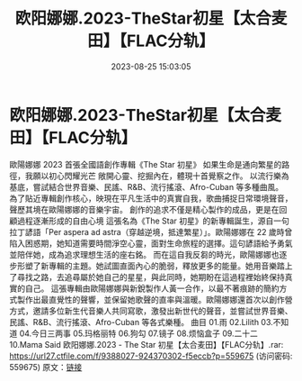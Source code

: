 ﻿---
title: 欧阳娜娜.2023-TheStar初星【太合麦田】【FLAC分轨】
date: 2023-08-25 15:03:05
categories: APE、FLAC、MP3
tags: 华语中文
---
# 欧阳娜娜.2023-TheStar初星【太合麦田】【FLAC分轨】

歐陽娜娜 2023 首張全國語創作專輯《The Star 初星》
如果生命是通向繁星的路徑，我願以初心閃耀光芒
敞開心靈、挖掘內在，體現十首覺察之作。
以流行樂為基底，嘗試結合世界音樂、民謠、R&B、流行搖滾、Afro-Cuban 等多種曲風。
為了貼近專輯創作核心，映現在平凡生活中的真實自我，歌曲捕捉日常環境聲音，聲歷其境在歐陽娜娜的音樂宇宙。
創作的追求不僅是精心製作的成品，更是在回顧過程逐漸形成的自由心境
這張名為《The Star 初星》的新專輯誕生，源自一句拉丁諺語「Per aspera ad
astra（穿越逆境，抵達繁星）」。歐陽娜娜在 22
歲時曾陷入困惑期，她知道需要時間淨空心靈，面對生命旅程的選擇。這句諺語給予勇氣並陪伴她，成為追求理想生活的座右銘。
而在這自我反芻的時光，歐陽娜娜也逐步形塑了新專輯的主題。她試圖直面內心的脆弱，釋放更多的能量。她用音樂踏上了尋找之路，去追尋屬於她自己的星星，與此同時，她期盼在這過程裡始終保持真實的自己。
這張專輯由歐陽娜娜與新銳製作人黃一合作，以最不著痕跡的簡約方式製作出最直覺性的聲響，並保留她歌聲的直率與溫暖。歐陽娜娜還首次以創作營方式，邀請多位新生代音樂人共同寫歌，激發出新世代的聲音，並嘗試世界音樂、民謠、R&B、流行搖滾、Afro-Cuban
等各式樂種。
曲目
01.雨
02.Lilith
03.不知道
04.今日三两事
05.玛格丽特
06.狗勾
07.镜子
08.烦恼盒子
09.二十二
10.Mama Said
欧阳娜娜.2023 - The Star 初星【太合麦田】【FLAC分轨】.rar: https://url27.ctfile.com/f/9388027-924370302-f5eccb?p=559675
(访问密码: 559675)
原文：[链接](https://blog.sina.com.cn/s/blog_1647c7e760103138p.html)